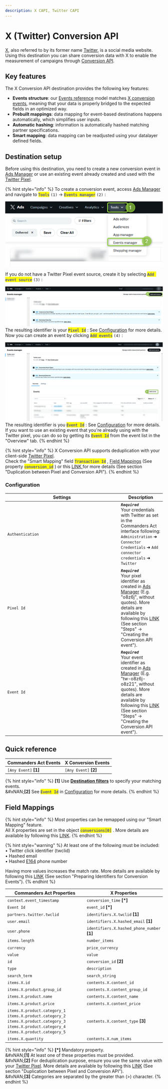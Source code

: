 ```yaml
---
description: X CAPI, Twitter CAPI
---
```


# X (Twitter) Conversion API

[X](https://twitter.com), also referred to by its former name [Twitter](https://twitter.com), is a social media website.\
Using this destination you can share conversion data with X to enable the measurement of campaigns through [Conversion API](https://developer.twitter.com/en/docs/twitter-ads-api/measurement/web-conversions/conversion-api).

## Key features

The X Conversion API destination provides the following key features:

* **Events structure**: our [Events reference](https://community.commandersact.com/platform-x/developers/tracking/events-reference) model matches [X conversion events](https://developer.x.com/en/docs/twitter-ads-api/measurement/web-conversions/conversion-api), meaning that your data is properly bridged to the expected fields in an optimized way.
* **Prebuilt mappings**: data mapping for event-based destinations happens automatically, which simplifies user inputs.
* **Automatic hashing**: information is automatically hashed matching partner specifications.
* **Smart mapping**: data mapping can be readjusted using your datalayer defined fields.

## Destination setup

Before using this destination, you need to create a new conversion event in [Ads Manager](https://ads.twitter.com) or use an existing event already created and used with the [Twitter Pixel](https://business.twitter.com/en/help/campaign-measurement-and-analytics/conversion-tracking-for-websites.html).

{% hint style="info" %}
To create a conversion event, access [Ads Manager](https://ads.twitter.com) and navigate to <mark style="color:blue;">`Tools`</mark> `(1)` → <mark style="color:blue;">`Events manager`</mark> `(2)` :

![](../../../.gitbook/assets/twitter_1.png)

&#x20;If you do not have a Twitter Pixel event source, create it by selecting <mark style="color:blue;">`Add event source`</mark> `(3)` :

![](../../../.gitbook/assets/twitter_2.png)\
The resulting identifier is your <mark style="color:blue;">`Pixel Id`</mark> : See [Configuration](x-twitter-conversion-api.md#configuration) for more details.\
Now you can create an event by clicking <mark style="color:blue;">`Add events`</mark> `(4)` :

![](../../../.gitbook/assets/twitter_3.png)\
The resulting identifier is you <mark style="color:blue;">`Event Id`</mark> : See [Configuration](x-twitter-conversion-api.md#configuration) for more details.\
If you want to use an existing event that you're already using with the Twitter pixel, you can do so by getting its <mark style="color:blue;">`Event Id`</mark> from the event list in the "Overview" tab.
{% endhint %}

{% hint style="info" %}
X Conversion API supports deduplication with your client-side [Twitter Pixel](https://business.twitter.com/en/help/campaign-measurement-and-analytics/conversion-tracking-for-websites.html).\
Check the "Smart Mapping" field <mark style="color:blue;">`Transaction Id`</mark> , [Field Mappings](x-twitter-conversion-api.md#field-mappings) (See property <mark style="color:blue;">`conversion_id`</mark> ) or this [LINK ](https://developer.twitter.com/en/docs/twitter-ads-api/measurement/web-conversions/conversion-api)for more details (See section "Duplication between Pixel and Conversion API").&#x20;
{% endhint %}

### Configuration

<table><thead><tr><th width="349">Settings</th><th>Description</th></tr></thead><tbody><tr><td><code>Authentication</code></td><td><em><strong><code>Required</code></strong></em>   <br>Your credentials with Twitter as set in the Commanders Act interface following: <code>Administration</code> ➜ <code>Connector Credentials</code> ➜ <code>Add connector credentials</code> ➜ <code>Twitter</code></td></tr><tr><td><code>Pixel Id</code></td><td><em><strong><code>Required</code></strong></em> <br>Your pixel identifier as created in <a href="https://ads.twitter.com">Ads Manager</a> (E.g. "o8z6j", without quotes). More details are available by following this <a href="https://developer.twitter.com/en/docs/twitter-ads-api/measurement/web-conversions/conversion-api">LINK</a> (See section "Steps" → "Creating the Conversion API event").</td></tr><tr><td><code>Event Id</code></td><td><em><strong><code>Required</code></strong></em> <br>Your event identifier as created in <a href="https://ads.twitter.com">Ads Manager</a> (E.g. "tw-o8z6j-o8z21", without quotes). More details are available by following this <a href="https://developer.twitter.com/en/docs/twitter-ads-api/measurement/web-conversions/conversion-api">LINK</a> (See section "Steps" → "Creating the Conversion API event").</td></tr></tbody></table>

## Quick reference

| Commanders Act Events  | X Conversion Events    |
| ---------------------- | ---------------------- |
| `[Any Event]` **\[1]** | `[Any Event]` **\[2]** |

{% hint style="info" %}
**\[1]** Use [**Destination filters**](https://doc.commandersact.com/features/destinations/destination-filters) to specify your matching events.\
&#xNAN;**\[2]** See <mark style="color:blue;">`Event Id`</mark> in [Configuration](x-twitter-conversion-api.md#configuration) for more details.
{% endhint %}

## Field Mappings

{% hint style="info" %}
Most properties can be remapped using our "Smart Mapping" feature.\
All X properties are set in the object <mark style="color:blue;">`conversions[0]`</mark> . More details are available by following this [LINK](https://developer.twitter.com/en/docs/twitter-ads-api/measurement/api-reference/conversions).
{% endhint %}

{% hint style="warning" %}
At least one of the following must be included:\
•  Twitter click identifier (twclid)\
•  Hashed email\
•  Hashed [E164](https://en.wikipedia.org/wiki/E.164) phone number

Having more values increases the match rate. More details are available by following this [LINK](https://developer.x.com/en/docs/twitter-ads-api/measurement/web-conversions/conversion-api) (See section "Preparing Identifiers for Conversion Events").
{% endhint %}

<table><thead><tr><th width="348.6685580062746">Commanders Act Properties</th><th>X Properties</th></tr></thead><tbody><tr><td><code>context.event_timestamp</code></td><td><code>conversion_time</code> <strong>[*]</strong></td></tr><tr><td><code>Event Id</code></td><td><code>event_id</code> <strong>[*]</strong></td></tr><tr><td><code>partners.twitter.twclid</code></td><td><code>identifiers.X.twclid</code> <strong>[1]</strong></td></tr><tr><td><code>user.email</code></td><td><code>identifiers.X.hashed_email</code> <strong>[1]</strong></td></tr><tr><td><code>user.phone</code></td><td><code>identifiers.X.hashed_phone_number</code> <strong>[1]</strong></td></tr><tr><td><code>items.length</code></td><td><code>number_items</code></td></tr><tr><td><code>currency</code></td><td><code>price_currency</code></td></tr><tr><td><code>value</code></td><td><code>value</code></td></tr><tr><td><code>id</code></td><td><code>conversion_id</code> <strong>[2]</strong></td></tr><tr><td><code>type</code></td><td><code>description</code></td></tr><tr><td><code>search_term</code></td><td><code>search_string</code></td></tr><tr><td><code>items.X.id</code></td><td><code>contents.X.content_id</code></td></tr><tr><td><code>items.X.product.group_id</code></td><td><code>contents.X.content_group_id</code></td></tr><tr><td><code>items.X.product.name</code></td><td><code>contents.X.content_name</code></td></tr><tr><td><code>items.X.product.price</code></td><td><code>contents.X.content_price</code></td></tr><tr><td><code>items.X.product.category_1</code>  <code>items.X.product.category_2</code>  <code>items.X.product.category_3</code> <code>items.X.product.category_4</code> <code>items.X.product.category_5</code></td><td><code>contents.X.content_type</code> <strong>[3]</strong></td></tr><tr><td><code>items.X.quantity</code></td><td><code>contents.X.num_items</code></td></tr></tbody></table>

{% hint style="info" %}
**\[\*]** Mandatory property.\
&#xNAN;**\[1]** At least one of these properties must be provided.\
&#xNAN;**\[2]** For deduplication purpose, ensure you use the same value with your [Twitter Pixel](https://business.twitter.com/en/help/campaign-measurement-and-analytics/conversion-tracking-for-websites.html). More details are available by following this [LINK](https://developer.twitter.com/en/docs/twitter-ads-api/measurement/web-conversions/conversion-api) (See section "Duplication between Pixel and Conversion API").\
&#xNAN;**\[3]** Categories are separated by the greater than (>) character.&#x20;
{% endhint %}
